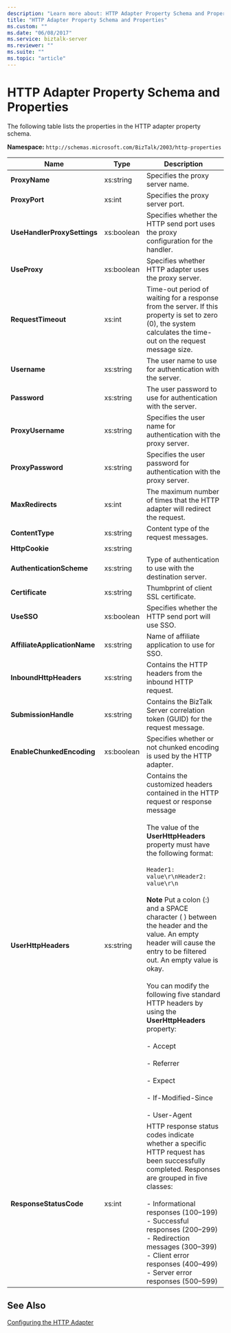 ```yaml
---
description: "Learn more about: HTTP Adapter Property Schema and Properties"
title: "HTTP Adapter Property Schema and Properties"
ms.custom: ""
ms.date: "06/08/2017"
ms.service: biztalk-server
ms.reviewer: ""
ms.suite: ""
ms.topic: "article"
---
```

# HTTP Adapter Property Schema and Properties
The following table lists the properties in the HTTP adapter property schema.  
  
 **Namespace:** `http://schemas.microsoft.com/BizTalk/2003/http-properties`  
  
|Name|Type|Description|  
|----------|----------|-----------------|  
|**ProxyName**|xs:string|Specifies the proxy server name.|  
|**ProxyPort**|xs:int|Specifies the proxy server port.|  
|**UseHandlerProxySettings**|xs:boolean|Specifies whether the HTTP send port uses the proxy configuration for the handler.|  
|**UseProxy**|xs:boolean|Specifies whether HTTP adapter uses the proxy server.| 
|**RequestTimeout**|xs:int|Time-out period of waiting for a response from the server. If this property is set to zero (0), the system calculates the time-out on the request message size.|  
|**Username**|xs:string|The user name to use for authentication with the server.|  
|**Password**|xs:string|The user password to use for authentication with the server.|  
|**ProxyUsername**|xs:string|Specifies the user name for authentication with the proxy server.|  
|**ProxyPassword**|xs:string|Specifies the user password for authentication with the proxy server.|  
|**MaxRedirects**|xs:int|The maximum number of times that the HTTP adapter will redirect the request.|  
|**ContentType**|xs:string|Content type of the request messages.|  
|**HttpCookie**|xs:string||  
|**AuthenticationScheme**|xs:string|Type of authentication to use with the destination server.|  
|**Certificate**|xs:string|Thumbprint of client SSL certificate.|  
|**UseSSO**|xs:boolean|Specifies whether the HTTP send port will use SSO.|  
|**AffiliateApplicationName**|xs:string|Name of affiliate application to use for SSO.|  
|**InboundHttpHeaders**|xs:string|Contains the HTTP headers from the inbound HTTP request.|  
|**SubmissionHandle**|xs:string|Contains the BizTalk Server correlation token (GUID) for the request message.|  
|**EnableChunkedEncoding**|xs:boolean|Specifies whether or not chunked encoding is used by the HTTP adapter.|  
|**UserHttpHeaders**|xs:string|Contains the customized headers contained in the HTTP request or response message<br /><br /> The value of the **UserHttpHeaders** property must have the following format:<br /><br /> `Header1: value\r\nHeader2: value\r\n`<br /><br /> **Note** Put a colon (:) and a SPACE character ( ) between the header and the value. An empty header will cause the entry to be filtered out. An empty value is okay.<br /><br /> You can modify the following five standard HTTP headers by using the **UserHttpHeaders** property:<br /><br /> - Accept<br /><br /> - Referrer<br /><br /> - Expect<br /><br /> - If-Modified-Since<br /><br /> - User-Agent|  
|**ResponseStatusCode**|xs:int|HTTP response status codes indicate whether a specific HTTP request has been successfully completed. Responses are grouped in five classes: <br/><br/>- Informational responses (100–199)<br/>- Successful responses (200–299)<br/>- Redirection messages (300–399)<br/>- Client error responses (400–499)<br/>- Server error responses (500–599) |

## See Also  
 [Configuring the HTTP Adapter](../core/configuring-the-http-adapter.md)
